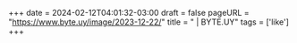 +++
date = 2024-02-12T04:01:32-03:00
draft = false
pageURL = "https://www.byte.uy/image/2023-12-22/"
title = " | BYTE.UY"
tags = ['like']
+++
